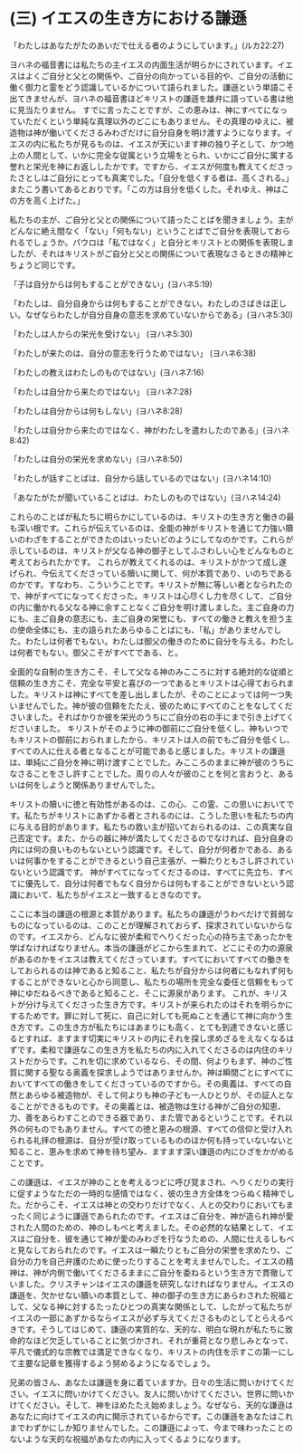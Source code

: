 # (三) イエスの生き方における謙遜

「わたしはあなたがたのあいだで仕える者のようにしています。」(ルカ22:27)

ヨハネの福音書には私たちの主イエスの内面生活が明らかにされています。イエスはよくご自分と父との関係や、ご自分の向かっている目的や、ご自分の活動に働く御力と霊をどう認識しているかについて語られました。謙遜という単語こそ出てきませんが、ヨハネの福音書ほどキリストの謙遜を雄弁に語っている書は他に見当たりません。 すでに言ったことですが、この恵みは、神にすべてになっていただくという単純な真理以外のどこにもありません。その真理のゆえに、被造物は神が働いてくださるみわざだけに自分自身を明け渡すようになります。イエスの内に私たちが見るものは、イエスが天にいます神の独り子として、かつ地上の人間として、いかに完全な従属という立場をとられ、いかにご自分に属する誉れと栄光を神にお返ししたかです。ですから、イエスが何度も教えてくださったさとしはご自分にとっても真実でした。「自分を低くする者は、高くされる。」またこう書いてあるとおりです。「この方は自分を低くした。それゆえ、神はこの方を高く上げた。」

私たちの主が、ご自分と父との関係について語ったことばを聞きましょう。主がどんなに絶え間なく「ない」「何もない」ということばでご自分を表現しておられるでしょうか。パウロは「私ではなく」と自分とキリストとの関係を表現しましたが、それはキリストがご自分と父との関係について表現なさるときの精神とちょうど同じです。

「子は自分からは何もすることができない」(ヨハネ5:19)

「わたしは、自分自身からは何もすることができない。わたしのさばきは正しい。なぜならわたしが自分自身の意志を求めていないからである」(ヨハネ5:30)

「わたしは人からの栄光を受けない」 (ヨハネ5:30)

「わたしが来たのは、自分の意志を行うためではない」 (ヨハネ6:38)

「わたしの教えはわたしのものではない」(ヨハネ7:16)

「わたしは自分から来たのではない」 (ヨハネ7:28)

「わたしは自分からは何もしない」(ヨハネ8:28)

「わたしは自分から来たのではなく、神がわたしを遣わしたのである」(ヨハネ8:42)

「わたしは自分の栄光を求めない」(ヨハネ8:50)

「わたしが話すことばは、自分から話しているのではない」(ヨハネ14:10)

「あなたがたが聞いていることばは、わたしのものではない」(ヨハネ14:24)

これらのことばが私たちに明らかにしているのは、キリストの生き方と働きの最も深い根です。これらが伝えているのは、全能の神がキリストを通じて力強い贖いのわざをすることができたのはいったいどのようにしてなのかです。これらが示しているのは、キリストが父なる神の御子としてふさわしい心をどんなものと考えておられたかです。 これらが教えてくれるのは、キリストがかつて成し遂げられ、今伝えてくださっている贖いに関して、何が本質であり、いのちであるのかです。すなわち、こういうことです。キリストが無に等しい者となられたので、神がすべてになってくださった。キリストは心尽くし力を尽くして、ご自分の内に働かれる父なる神に余すことなくご自分を明け渡しました。主ご自身の力にも、主ご自身の意志にも、主ご自身の栄誉にも、すべての働きと教えを担う主の使命全体にも、主の語られたあらゆることばにも、「私」がありませんでした。わたしは何者でもない。わたしは御父の働きのために自分を与える。わたしは何者でもない。御父こそがすべてである、と。

全面的な自制の生き方こそ、そして父なる神のみこころに対する絶対的な従順と信頼の生き方こそ、完全な平安と喜びの一つであるとキリストは心得ておられました。キリストは神にすべてを差し出しましたが、そのことによっては何一つ失いませんでした。神が彼の信頼をたたえ、彼のためにすべてのことをなしてくださいました。そればかりか彼を栄光のうちにご自分の右の手にまで引き上げてくださいました。 キリストがそのように神の御前にご自分を低くし、神もいつでもキリストの御前におられましたから、キリストは人の前でもご自分を低くし、すべての人に仕える者となることが可能であると感じました。キリストの謙遜は、単純にご自分を神に明け渡すことでした。みこころのままに神が彼のうちになさることをさし許すことでした。周りの人々が彼のことを何と言おうと、あるいは何をしようと関係ありませんでした。

キリストの贖いに徳と有効性があるのは、この心、この霊、この思いにおいてです。私たちがキリストにあずかる者とされるのには、こうした思いを私たちの内に与える目的があります。私たちの救い主が招いておられるのは、この真実な自己否定です。また、からの器に神が満たしてくださるのでなければ、自分自身の内には何の良いものもないという認識です。そして、自分が何者かである、あるいは何事かをすることができるという自己主張が、一瞬たりともさし許されていないという認識です。 神がすべてになってくださるのは、すべてに先立ち、すべてに優先して、自分は何者でもなく自分からは何もすることができないという認識において、私たちがイエスと一致するときなのです。

ここに本当の謙遜の根源と本質があります。私たちの謙遜がうわべだけで貧弱なものになっているのは、このことが理解されておらず、探求されていないからなのです。イエスから、どんなに彼が柔和でへりくだった心の持ち主であったかを学ばなければなりません。本当の謙遜がどこから生まれて、どこにその力の源泉があるのかをイエスは教えてくださっています。すべてにおいてすべての働きをしておられるのは神であると知ること、私たちが自分からは何者にもなれず何もすることができないと心から同意し、私たちの場所を完全な委任と信頼をもって神にゆだねるべきであると知ること、そこに源泉があります。 これが、キリストが分け与えてくださった生き方です。キリストが来られたのはそれを明らかにするためです。罪に対して死に、自己に対しても死ぬことを通じて神に向かう生き方です。この生き方が私たちにはあまりにも高く、とても到達できないと感じるとすれば、ますます切実にキリストの内にそれを探し求めざるをえなくなるはずです。柔和で謙遜なこの生き方を私たちの内に入れてくださるのは内住のキリストだからです。これを切に求めているなら、その間、何よりもまず、神のご性質に関する聖なる奥義を探求しようではありませんか。神は瞬間ごとにすべてにおいてすべての働きをしてくださっているのですから。その奥義は、すべての自然とあらゆる被造物が、そして何よりも神の子ども一人ひとりが、その証人となることができるものです。その奥義とは、被造物は生ける神がご自分の知恵、力、善をあらわすことのできる器であり、また管であるということです。それ以外の何ものでもありません。すべての徳と恵みの根源、すべての信仰と受け入れられる礼拝の根源は、自分が受け取っているもののほか何も持っていないないと知ること、恵みを求めて神を待ち望み、ますます深い謙遜の内にひざをかがめることです。

この謙遜は、イエスが神のことを考えるつどに呼び覚まされ、へりくだりの実行に促すようなただの一時的な感情ではなく、彼の生き方全体をつらぬく精神でした。だからこそ、イエスは神との交わりだけでなく、人との交わりにおいてもまったく同じように謙遜であられたのです。イエスはご自分を、神が造られ神が愛された人間のための、神のしもべと考えました。その必然的な結果として、イエスはご自分を、彼を通じて神が愛のみわざを行なうための、人間に仕えるしもべと見なしておられたのです。イエスは一瞬たりともご自分の栄誉を求めたり、ご自分の力を自己弁護のために使ったりすることを考えませんでした。イエスの精神は、神が内側で働いてくださるままにご自分を委ねるという生き方で貫徹していました。クリスチャンはイエスの謙遜を研究しなければなりません。イエスの謙遜を、欠かせない贖いの本質として、神の御子の生き方にあらわされた祝福として、父なる神に対するたったひとつの真実な関係として、したがって私たちがイエスの一部にあずかるならイエスが必ず与えてくださるものとしてとらえるべきです。そうしてはじめて、謙遜の実質的な、天的な、明白な現れが私たちに致命的なほど欠乏していることに気づかされ、それが重荷となり悲しみとなって、平凡で儀式的な宗教では満足できなくなり、キリストの内住を示すこの第一にして主要な記章を獲得するよう努めるようになるでしょう。

兄弟の皆さん、あなたは謙遜を身に着ていますか。日々の生活に問いかけてください。イエスに問いかけてください。友人に問いかけてください。世界に問いかけてください。そして、神をほめたたえ始めましょう。なぜなら、天的な謙遜はあなたに向けてイエスの内に開示されているからです。この謙遜をあなたはこれまでわずかにしか知りませんでした。この謙遜によって、今まで味わったことのないような天的な祝福があなたの内に入ってくるようになります。
